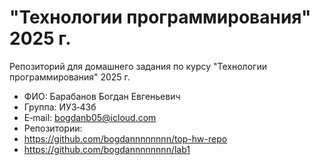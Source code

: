 # "Технологии программирования" 2025 г.
Репозиторий для домашнего задания по курсу "Технологии программирования" 2025 г.
- ФИО: Барабанов Богдан Евгеньевич
- Группа: ИУ3‑43б
- E‑mail: bogdanb05@icloud.com
- Репозитории:
- https://github.com/bogdannnnnnnn/top-hw-repo
- https://github.com/bogdannnnnnnn/lab1
